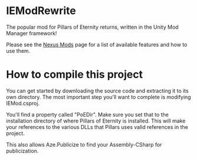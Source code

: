 # IEModRewrite
The popular mod for Pillars of Eternity returns, written in the Unity Mod Manager framework! 

Please see the [Nexus Mods](https://www.nexusmods.com/pillarsofeternity/mods/347) page for a list of available features and how to use them.


# How to compile this project
You can get started by downloading the source code and extracting it to its own directory.  The most important step you'll want to complete is modifying IEMod.csproj.

You'll find a property called "PoEDir".  Make sure you set that to the installation directory of where Pillars of Eternity is installed.  This will make your references to the various DLLs that Pillars uses valid references in the project.

This also allows Aze.Publicize to find your Assembly-CSharp for publicization.  
